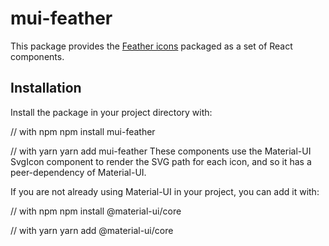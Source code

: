 # mui-feather
This package provides the [Feather icons](https://feathericons.com/) packaged as a set of React components.

## Installation
Install the package in your project directory with:

// with npm
npm install mui-feather

// with yarn
yarn add mui-feather
These components use the Material-UI SvgIcon component to render the SVG path for each icon, and so it has a peer-dependency of Material-UI.

If you are not already using Material-UI in your project, you can add it with:

// with npm
npm install @material-ui/core

// with yarn
yarn add @material-ui/core